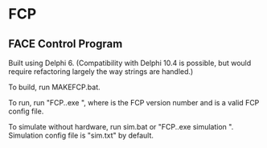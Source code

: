 # FCP
## FACE Control Program

Built using Delphi 6.  (Compatibility with Delphi 10.4 is possible, but would require refactoring largely the way strings are handled.)

To build, run MAKEFCP.bat.

To run, run "FCP.<version>.exe <config file>", where <version> is the FCP version number and <config file> is a valid FCP config file.

To simulate without hardware, run sim.bat or "FCP.<version>.exe simulation <sim config file>".  Simulation config file is "sim.txt" by default.
